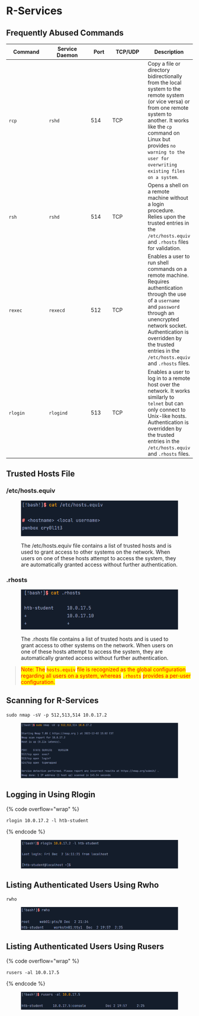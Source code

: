 # R-Services

## Frequently Abused Commands

<table data-full-width="true"><thead><tr><th width="127">Command</th><th width="156">Service Daemon</th><th width="65">Port</th><th width="107">TCP/UDP</th><th>Description</th></tr></thead><tbody><tr><td><code>rcp</code></td><td><code>rshd</code></td><td>514</td><td>TCP</td><td>Copy a file or directory bidirectionally from the local system to the remote system (or vice versa) or from one remote system to another. It works like the <code>cp</code> command on Linux but provides <code>no warning to the user for overwriting existing files on a system</code>.</td></tr><tr><td><code>rsh</code></td><td><code>rshd</code></td><td>514</td><td>TCP</td><td>Opens a shell on a remote machine without a login procedure. Relies upon the trusted entries in the <code>/etc/hosts.equiv</code> and <code>.rhosts</code> files for validation.</td></tr><tr><td><code>rexec</code></td><td><code>rexecd</code></td><td>512</td><td>TCP</td><td>Enables a user to run shell commands on a remote machine. Requires authentication through the use of a <code>username</code> and <code>password</code> through an unencrypted network socket. Authentication is overridden by the trusted entries in the <code>/etc/hosts.equiv</code> and <code>.rhosts</code> files.</td></tr><tr><td><code>rlogin</code></td><td><code>rlogind</code></td><td>513</td><td>TCP</td><td>Enables a user to log in to a remote host over the network. It works similarly to <code>telnet</code> but can only connect to Unix-like hosts. Authentication is overridden by the trusted entries in the <code>/etc/hosts.equiv</code> and <code>.rhosts</code> files.</td></tr></tbody></table>

## Trusted Hosts File

### /etc/hosts.equiv

<figure><img src="../.gitbook/assets/image (24) (1).png" alt=""><figcaption><p>The /etc/hosts.equiv file contains a list of trusted hosts and is used to grant access to other systems on the network. When users on one of these hosts attempt to access the system, they are automatically granted access without further authentication.</p></figcaption></figure>

### .rhosts

<figure><img src="../.gitbook/assets/image (1) (1) (1) (1) (1) (1) (1) (1).png" alt=""><figcaption><p>The .rhosts file contains a list of trusted hosts and is used to grant access to other systems on the network. When users on one of these hosts attempt to access the system, they are automatically granted access without further authentication.</p></figcaption></figure>

> <mark style="color:red;">Note: The</mark> <mark style="color:red;"></mark><mark style="color:red;">`hosts.equiv`</mark> <mark style="color:red;"></mark><mark style="color:red;">file is recognized as the global configuration regarding all users on a system, whereas</mark> <mark style="color:red;"></mark><mark style="color:red;">`.rhosts`</mark> <mark style="color:red;"></mark><mark style="color:red;">provides a per-user configuration.</mark>

## Scanning for R-Services

```
sudo nmap -sV -p 512,513,514 10.0.17.2
```

<figure><img src="../.gitbook/assets/image (10) (1) (1).png" alt=""><figcaption></figcaption></figure>

## Logging in Using Rlogin

{% code overflow="wrap" %}
```
rlogin 10.0.17.2 -l htb-student
```
{% endcode %}

<figure><img src="../.gitbook/assets/image (2) (1) (1) (1) (1) (1) (1) (1).png" alt=""><figcaption></figcaption></figure>

## Listing Authenticated Users Using Rwho

```
rwho
```

<figure><img src="../.gitbook/assets/image (3) (1) (1) (1) (1) (1) (1).png" alt=""><figcaption></figcaption></figure>

## Listing Authenticated Users Using Rusers

{% code overflow="wrap" %}
```
rusers -al 10.0.17.5
```
{% endcode %}

<figure><img src="../.gitbook/assets/image (4) (1) (1) (1) (1) (1).png" alt=""><figcaption></figcaption></figure>
